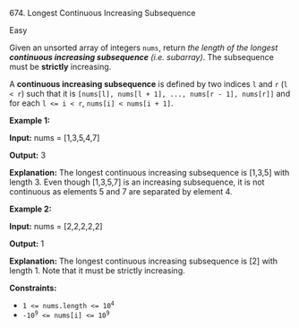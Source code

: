 ﻿674\. Longest Continuous Increasing Subsequence

Easy

Given an unsorted array of integers `nums`, return _the length of the longest **continuous increasing subsequence** (i.e. subarray)_. The subsequence must be **strictly** increasing.

A **continuous increasing subsequence** is defined by two indices `l` and `r` (`l < r`) such that it is `[nums[l], nums[l + 1], ..., nums[r - 1], nums[r]]` and for each `l <= i < r`, `nums[i] < nums[i + 1]`.

**Example 1:**

**Input:** nums = [1,3,5,4,7]

**Output:** 3

**Explanation:** The longest continuous increasing subsequence is [1,3,5] with length 3. Even though [1,3,5,7] is an increasing subsequence, it is not continuous as elements 5 and 7 are separated by element 4.

**Example 2:**

**Input:** nums = [2,2,2,2,2]

**Output:** 1

**Explanation:** The longest continuous increasing subsequence is [2] with length 1. Note that it must be strictly increasing.

**Constraints:**

*   <code>1 <= nums.length <= 10<sup>4</sup></code>
*   <code>-10<sup>9</sup> <= nums[i] <= 10<sup>9</sup></code>